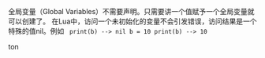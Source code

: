 全局变量（Global Variables）不需要声明。只需要讲一个值赋予一个全局变量就可以创建了。
在Lua中，访问一个未初始化的变量不会引发错误，访问结果是一个特殊的值nil。例如
<code>
    print(b) --> nil
    b = 10
    print(b) --> 10
</code>

ton